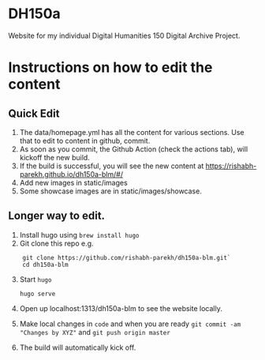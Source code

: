 # DH150a 

Website for my individual Digital Humanities 150 Digital Archive Project.


# Instructions on how to edit the content

## Quick Edit

1. The data/homepage.yml has all the content for various sections. Use that to edit to content in github, commit. 
2. As soon as you commit, the Github Action (check the actions tab), will kickoff the new build. 
3. If the build is successful, you will see the new content at https://rishabh-parekh.github.io/dh150a-blm/#/
4. Add new images in static/images
5. Some showcase images are in static/images/showcase. 


## Longer way to edit. 

1. Install hugo using `brew install hugo`
2. Git clone this repo e.g. 

```` 
    git clone https://github.com/rishabh-parekh/dh150a-blm.git`
    cd dh150a-blm
```` 
3. Start `hugo`
     
   `hugo serve`

4. Open up localhost:1313/dh150a-blm to see the website locally. 

5. Make local changes in `code` and when you are ready `git commit -am "Changes by XYZ"` and `git push origin master`

6. The build will automatically kick off. 

